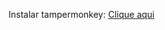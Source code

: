 Instalar tampermonkey: [Clique aqui](https://chromewebstore.google.com/detail/tampermonkey/dhdgffkkebhmkfjojejmpbldmpobfkfo?hl=pt-BR)
